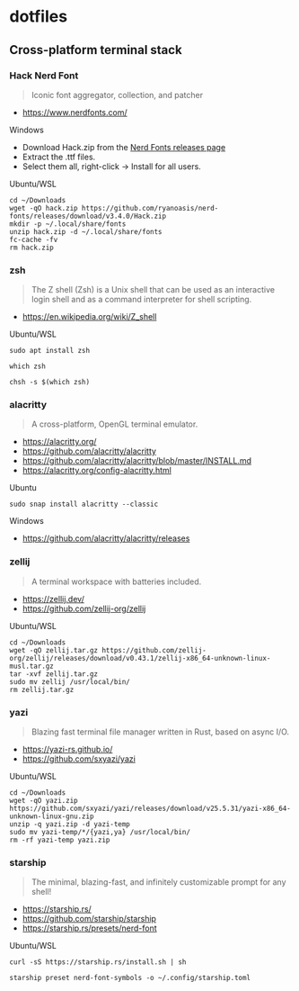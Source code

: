 # dotfiles

## Cross-platform terminal stack

### Hack Nerd Font
> Iconic font aggregator, collection, and patcher

* https://www.nerdfonts.com/

Windows
* Download Hack.zip from the [Nerd Fonts releases page](https://github.com/ryanoasis/nerd-fonts/releases)
* Extract the .ttf files.
* Select them all, right-click → Install for all users.

Ubuntu/WSL
```shell
cd ~/Downloads
wget -qO hack.zip https://github.com/ryanoasis/nerd-fonts/releases/download/v3.4.0/Hack.zip
mkdir -p ~/.local/share/fonts
unzip hack.zip -d ~/.local/share/fonts
fc-cache -fv
rm hack.zip
```

### zsh
> The Z shell (Zsh) is a Unix shell that can be used as an interactive login shell and as a command interpreter for shell scripting.

* https://en.wikipedia.org/wiki/Z_shell

Ubuntu/WSL
```shell
sudo apt install zsh
```

```shell
which zsh
```

```shell
chsh -s $(which zsh)
```

### alacritty
> A cross-platform, OpenGL terminal emulator.

* https://alacritty.org/
* https://github.com/alacritty/alacritty
* https://github.com/alacritty/alacritty/blob/master/INSTALL.md
* https://alacritty.org/config-alacritty.html

Ubuntu
```shell
sudo snap install alacritty --classic
```
Windows
* https://github.com/alacritty/alacritty/releases


### zellij
> A terminal workspace with batteries included.

* https://zellij.dev/
* https://github.com/zellij-org/zellij

Ubuntu/WSL
```shell
cd ~/Downloads
wget -qO zellij.tar.gz https://github.com/zellij-org/zellij/releases/download/v0.43.1/zellij-x86_64-unknown-linux-musl.tar.gz
tar -xvf zellij.tar.gz
sudo mv zellij /usr/local/bin/
rm zellij.tar.gz
```

### yazi
> Blazing fast terminal file manager written in Rust, based on async I/O.

* https://yazi-rs.github.io/
* https://github.com/sxyazi/yazi

Ubuntu/WSL
```shell
cd ~/Downloads
wget -qO yazi.zip https://github.com/sxyazi/yazi/releases/download/v25.5.31/yazi-x86_64-unknown-linux-gnu.zip
unzip -q yazi.zip -d yazi-temp
sudo mv yazi-temp/*/{yazi,ya} /usr/local/bin/
rm -rf yazi-temp yazi.zip
```

### starship
> The minimal, blazing-fast, and infinitely customizable prompt for any shell!

* https://starship.rs/
* https://github.com/starship/starship
* https://starship.rs/presets/nerd-font

Ubuntu/WSL
```shell
curl -sS https://starship.rs/install.sh | sh
```

```shell
starship preset nerd-font-symbols -o ~/.config/starship.toml
```
